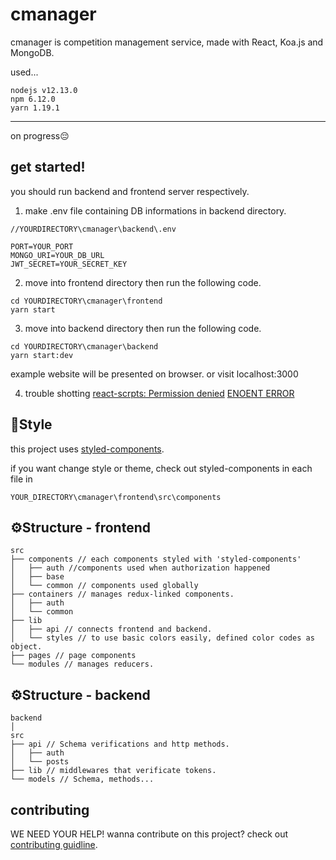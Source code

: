 # cmanager

cmanager is competition management service, made with React, Koa.js and MongoDB.

used...

```
nodejs v12.13.0
npm 6.12.0
yarn 1.19.1
```

---

on progress😔

## get started!

you should run backend and frontend server respectively.

1. make .env file containing DB informations in backend directory.

```
//YOURDIRECTORY\cmanager\backend\.env

PORT=YOUR_PORT
MONGO_URI=YOUR_DB_URL
JWT_SECRET=YOUR_SECRET_KEY
```

2. move into frontend directory then run the following code.

```
cd YOURDIRECTORY\cmanager\frontend
yarn start
```

3. move into backend directory then run the following code.

```
cd YOURDIRECTORY\cmanager\backend
yarn start:dev
```

example website will be presented on browser. or visit localhost:3000

4. trouble shotting
   [react-scrpts: Permission denied](https://github.com/facebook/create-react-app/issues/5773)
   [ENOENT ERROR](https://stackoverflow.com/questions/42308879/npm-err-code-elifecycle)

## 🎨Style

this project uses [styled-components](https://github.com/styled-components/styled-components).

if you want change style or theme, check out styled-components in each file in

```
YOUR_DIRECTORY\cmanager\frontend\src\components
```

## ⚙Structure - frontend

```
src
├── components // each components styled with 'styled-components'
│   ├── auth //components used when authorization happened
│   ├── base
│   └── common // components used globally
├── containers // manages redux-linked components.
│   ├── auth
│   └── common
├── lib
│   ├── api // connects frontend and backend.
│   └── styles // to use basic colors easily, defined color codes as object.
├── pages // page components
└── modules // manages reducers.

```

## ⚙Structure - backend

```
backend
│
src
├── api // Schema verifications and http methods.
│   ├── auth
│   └── posts
├── lib // middlewares that verificate tokens.
└── models // Schema, methods...

```

## contributing

WE NEED YOUR HELP!
wanna contribute on this project?
check out [contributing guidline](https://github.com/repusjh/cmanager-public/blob/master/CONTRIBUTING.md).
